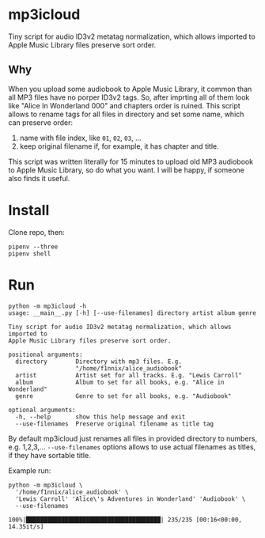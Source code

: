 # mp3icloud

Tiny script for audio ID3v2 metatag normalization, which allows imported to Apple Music Library files preserve sort order.

## Why

When you upload some audiobook to Apple Music Library, it common than all MP3 files have no porper ID3v2 tags. So, after imprting all of them look like "Alice In Wonderland 000" and chapters order is ruined. This script allows to rename tags for all files in directory and set some name, which can preserve order:

1. name with file index, like `01`, `02`, `03`, ...
2. keep original filename if, for example, it has chapter and title.  

This script was written literally for 15 minutes to upload old MP3 audiobook to Apple Music Library, so do what you want. I will be happy, if someone also finds it useful.

# Install

Clone repo, then:

```
pipenv --three
pipenv shell
```

# Run

```
python -m mp3icloud -h
usage: __main__.py [-h] [--use-filenames] directory artist album genre

Tiny script for audio ID3v2 metatag normalization, which allows imported to
Apple Music Library files preserve sort order.

positional arguments:
  directory        Directory with mp3 files. E.g.
                   "/home/f1nnix/alice_audiobook"
  artist           Artist set for all tracks. E.g. "Lewis Carroll"
  album            Album to set for all books, e.g. "Alice in Wonderland"
  genre            Genre to set for all books, e.g. "Audiobook"

optional arguments:
  -h, --help       show this help message and exit
  --use-filenames  Preserve original filename as title tag
```

By default mp3icloud just renames all files in provided directory to numbers, e.g. 1,2,3,... `--use-filenames` options allows to use actual filenames as titles, if they have sortable title.

Example run:

```
python -m mp3icloud \
  '/home/f1nnix/alice_audiobook' \
  'Lewis Carroll' 'Alice\'s Adventures in Wonderland' 'Audiobook' \
  --use-filenames

100%|██████████████████████████████████████| 235/235 [00:16<00:00, 14.35it/s]
```